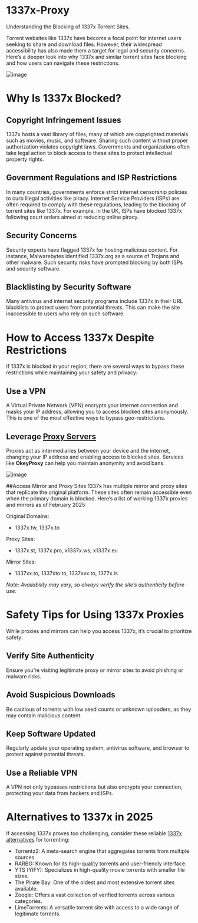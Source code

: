 # 1337x-Proxy
Understanding the Blocking of 1337x Torrent Sites.

Torrent websites like 1337x have become a focal point for internet users seeking to share and download files. However, their widespread accessibility has also made them a target for legal and security concerns. Here’s a deeper look into why 1337x and similar torrent sites face blocking and how users can navigate these restrictions.

![image](https://github.com/user-attachments/assets/0291058c-0f9b-478f-9717-256ae2784dd4)

# Why Is 1337x Blocked?
## Copyright Infringement Issues
1337x hosts a vast library of files, many of which are copyrighted materials such as movies, music, and software. Sharing such content without proper authorization violates copyright laws. Governments and organizations often take legal action to block access to these sites to protect intellectual property rights.

## Government Regulations and ISP Restrictions
In many countries, governments enforce strict internet censorship policies to curb illegal activities like piracy. Internet Service Providers (ISPs) are often required to comply with these regulations, leading to the blocking of torrent sites like 1337x. For example, in the UK, ISPs have blocked 1337x following court orders aimed at reducing online piracy.

## Security Concerns
Security experts have flagged 1337x for hosting malicious content. For instance, Malwarebytes identified 1337x.org as a source of Trojans and other malware. Such security risks have prompted blocking by both ISPs and security software.

## Blacklisting by Security Software
Many antivirus and internet security programs include 1337x in their URL blacklists to protect users from potential threats. This can make the site inaccessible to users who rely on such software.

# How to Access 1337x Despite Restrictions
If 1337x is blocked in your region, there are several ways to bypass these restrictions while maintaining your safety and privacy:

## Use a VPN
A Virtual Private Network (VPN) encrypts your internet connection and masks your IP address, allowing you to access blocked sites anonymously. This is one of the most effective ways to bypass geo-restrictions.

## Leverage [Proxy Servers](https://www.okeyproxy.com/)
Proxies act as intermediaries between your device and the internet, changing your IP address and enabling access to blocked sites. Services like **OkeyProxy** can help you maintain anonymity and avoid bans.

![image](https://github.com/user-attachments/assets/bf355867-a2d1-48cf-ae8c-5cd555dd91d3)

##Access Mirror and Proxy Sites
1337x has multiple mirror and proxy sites that replicate the original platform. These sites often remain accessible even when the primary domain is blocked. Here’s a list of working 1337x proxies and mirrors as of February 2025:

Original Domains:

- 1337x.tw, 1337x.to

Proxy Sites:

- 1337x.st, 1337x.pro, x1337x.ws, x1337x.eu

Mirror Sites:

- 1337xx.to, 1337xto.to, 1337xxx.to, 1377x.is

_Note: Availability may vary, so always verify the site’s authenticity before use._

# Safety Tips for Using 1337x Proxies
While proxies and mirrors can help you access 1337x, it’s crucial to prioritize safety:

## Verify Site Authenticity
Ensure you’re visiting legitimate proxy or mirror sites to avoid phishing or malware risks.
## Avoid Suspicious Downloads
Be cautious of torrents with low seed counts or unknown uploaders, as they may contain malicious content.
## Keep Software Updated
Regularly update your operating system, antivirus software, and browser to protect against potential threats.
## Use a Reliable VPN
A VPN not only bypasses restrictions but also encrypts your connection, protecting your data from hackers and ISPs.

# Alternatives to 1337x in 2025
If accessing 1337x proves too challenging, consider these reliable [1337x alternatives](https://www.okeyproxy.com/proxy/working-1337x-torrent-proxy-list/) for torrenting:

- Torrentz2: A meta-search engine that aggregates torrents from multiple sources.
- RARBG: Known for its high-quality torrents and user-friendly interface.
- YTS (YIFY): Specializes in high-quality movie torrents with smaller file sizes.
- The Pirate Bay: One of the oldest and most extensive torrent sites available.
- Zooqle: Offers a vast collection of verified torrents across various categories.
- LimeTorrents: A versatile torrent site with access to a wide range of legitimate torrents.
